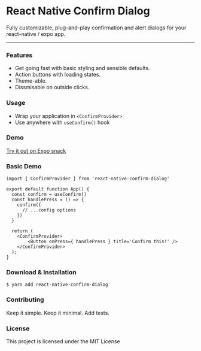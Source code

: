 React Native Confirm Dialog
=======================================

Fully customizable, plug-and-play confirmation and alert dialogs for your
react-native / expo app.

* * *

### Features

*   Get going fast with basic styling and sensible defaults.
*   Action buttons with loading states.
*   Theme-able.
*   Dissmisable on outside clicks. 

### Usage

* Wrap your application in `<ConfirmProvider>`
* Use anywhere with `useConfirm()` hook

### Demo

[Try it out on Expo snack](#) 

### Basic Demo

```tsx
import { ConfirmProvider } from 'react-native-confirm-dialog'

export default function App() {
  const confirm = useConfirm()
  const handlePress = () => {
    confirm({
      // ...config options
    })
  }

  return (
    <ConfirmProvider>
        <Button onPress={ handlePress } title='Confirm this!' />
    </ConfirmProvider>
  );
}

```

### Download & Installation

```shell 
$ yarn add react-native-confirm-dialog
```

### Contributing

Keep it simple. Keep it minimal. Add tests.

### License

This project is licensed under the MIT License
